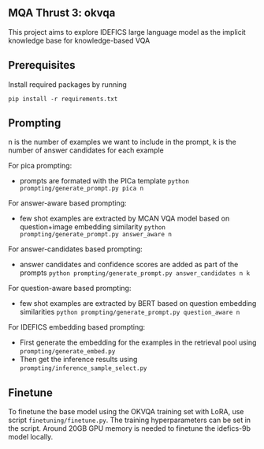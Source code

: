 ## MQA Thrust 3: okvqa
This project aims to explore IDEFICS large language model as the implicit knowledge base for knowledge-based VQA

## Prerequisites

Install required packages by running

`pip install -r requirements.txt`

## Prompting

n is the number of examples we want to include in the prompt, k is the number of answer candidates for each example

For pica prompting:
* prompts are formated with the PICa template
`python prompting/generate_prompt.py pica n`

For answer-aware based prompting:
* few shot examples are extracted by MCAN VQA model based on question+image embedding similarity
`python prompting/generate_prompt.py answer_aware n`

For answer-candidates based prompting:
* answer candidates and confidence scores are added as part of the prompts
`python prompting/generate_prompt.py answer_candidates n k`

For question-aware based prompting:
* few shot examples are extracted by BERT based on question embedding similarities
`python prompting/generate_prompt.py question_aware n`

For IDEFICS embedding based prompting:
* First generate the embedding for the examples in the retrieval pool using `prompting/generate_embed.py`
* Then get the inference results using `prompting/inference_sample_select.py`

## Finetune
To finetune the base model using the OKVQA training set with LoRA, use script `finetuning/finetune.py`.
The training hyperparameters can be set in the script. Around 20GB GPU memory is needed to finetune the idefics-9b model locally.

